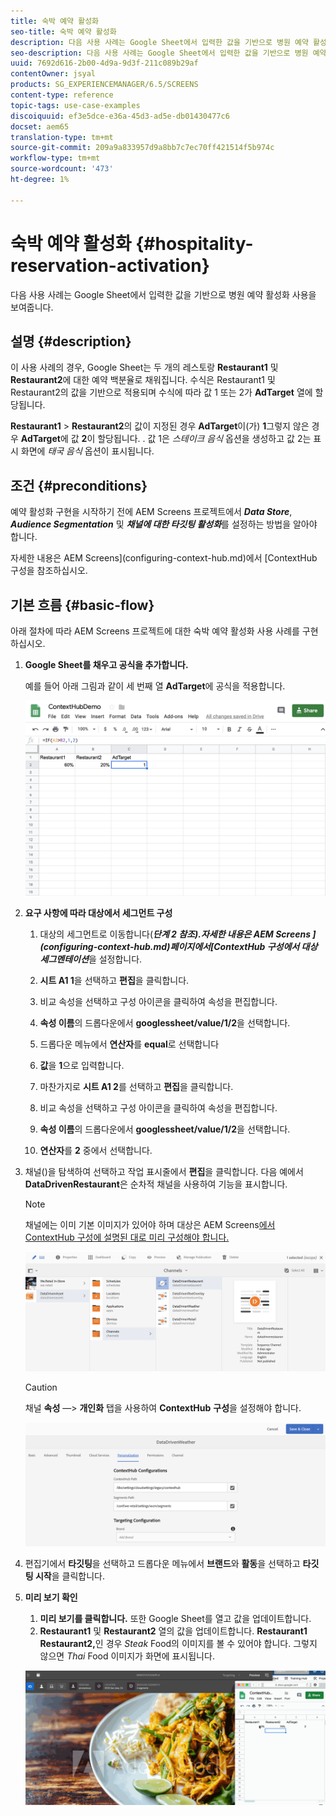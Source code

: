 ```yaml
---
title: 숙박 예약 활성화
seo-title: 숙박 예약 활성화
description: 다음 사용 사례는 Google Sheet에서 입력한 값을 기반으로 병원 예약 활성화 사용을 보여줍니다.
seo-description: 다음 사용 사례는 Google Sheet에서 입력한 값을 기반으로 병원 예약 활성화 사용을 보여줍니다.
uuid: 7692d616-2b00-4d9a-9d3f-211c089b29af
contentOwner: jsyal
products: SG_EXPERIENCEMANAGER/6.5/SCREENS
content-type: reference
topic-tags: use-case-examples
discoiquuid: ef3e5dce-e36a-45d3-ad5e-db01430477c6
docset: aem65
translation-type: tm+mt
source-git-commit: 209a9a833957d9a8bb7c7ec70ff421514f5b974c
workflow-type: tm+mt
source-wordcount: '473'
ht-degree: 1%

---
```



# 숙박 예약 활성화 {#hospitality-reservation-activation}

다음 사용 사례는 Google Sheet에서 입력한 값을 기반으로 병원 예약 활성화 사용을 보여줍니다.

## 설명 {#description}

이 사용 사례의 경우, Google Sheet는 두 개의 레스토랑 **Restaurant1** 및 **Restaurant2**&#x200B;에 대한 예약 백분율로 채워집니다. 수식은 Restaurant1 및 Restaurant2의 값을 기반으로 적용되며 수식에 따라 값 1 또는 2가 **AdTarget** 열에 할당됩니다.

**Restaurant1** > **Restaurant2**&#x200B;의 값이 지정된 경우 **AdTarget**&#x200B;이(가) **1**&#x200B;그렇지 않은 경우 **AdTarget**&#x200B;에 값 **2**&#x200B;이 할당됩니다. . 값 1은 *스테이크 음식* 옵션을 생성하고 값 2는 표시 화면에 *태국 음식* 옵션이 표시됩니다.

## 조건 {#preconditions}

예약 활성화 구현을 시작하기 전에 AEM Screens 프로젝트에서 ***Data Store***, ***Audience Segmentation*** 및 ***채널에 대한 타깃팅 활성화***&#x200B;를 설정하는 방법을 알아야 합니다.

자세한 내용은 AEM Screens](configuring-context-hub.md)에서 [ContextHub 구성을 참조하십시오.

## 기본 흐름 {#basic-flow}

아래 절차에 따라 AEM Screens 프로젝트에 대한 숙박 예약 활성화 사용 사례를 구현하십시오.

1. **Google Sheet를 채우고 공식을 추가합니다.**

   예를 들어 아래 그림과 같이 세 번째 열 **AdTarget**&#x200B;에 공식을 적용합니다.

   ![screen_shot_2019-04-29at94132am](assets/screen_shot_2019-04-29at94132am.png)

1. **요구 사항에 따라 대상에서 세그먼트 구성**

   1. 대상의 세그먼트로 이동합니다(***단계 2 참조).자세한 내용은 AEM Screens ](configuring-context-hub.md)**페이지에서**[ContextHub 구성에서 대상 세그멘테이션***&#x200B;을 설정합니다.

   1. **시트 A1 1**&#x200B;을 선택하고 **편집**&#x200B;을 클릭합니다.

   1. 비교 속성을 선택하고 구성 아이콘을 클릭하여 속성을 편집합니다.
   1. **속성 이름**&#x200B;의 드롭다운에서 **googlessheet/value/1/2**&#x200B;을 선택합니다.

   1. 드롭다운 메뉴에서 **연산자**&#x200B;를 **equal**&#x200B;로 선택합니다

   1. **값**&#x200B;을 **1**&#x200B;으로 입력합니다.

   1. 마찬가지로 **시트 A1 2**&#x200B;를 선택하고 **편집**&#x200B;을 클릭합니다.

   1. 비교 속성을 선택하고 구성 아이콘을 클릭하여 속성을 편집합니다.
   1. **속성 이름**&#x200B;의 드롭다운에서 **googlessheet/value/1/2**&#x200B;을 선택합니다.

   1. **연산자**&#x200B;를 **2** 중에서 선택합니다.

1. 채널()을 탐색하여 선택하고 작업 표시줄에서 **편집**&#x200B;을 클릭합니다. 다음 예에서 **DataDrivenRestaurant**&#x200B;은 순차적 채널을 사용하여 기능을 표시합니다.

   >[!NOTE]
   >
   >채널에는 이미 기본 이미지가 있어야 하며 대상은 AEM Screens[에서 ContextHub 구성에 설명된 대로 미리 구성해야 합니다.](configuring-context-hub.md)

   ![screen_shot_2019-05-08at14652pm](assets/screen_shot_2019-05-08at14652pm.png)

   >[!CAUTION]
   >
   >채널 **속성** —> **개인화** 탭을 사용하여 **ContextHub** **구성**&#x200B;을 설정해야 합니다.

   ![screen_shot_2019-05-08at114106am](assets/screen_shot_2019-05-08at114106am.png)

1. 편집기에서 **타깃팅**&#x200B;을 선택하고 드롭다운 메뉴에서 **브랜드**&#x200B;와 **활동**&#x200B;을 선택하고 **타깃팅 시작**&#x200B;을 클릭합니다.
1. **미리 보기 확인**

   1. **미리 보기를 클릭합니다.** 또한 Google Sheet를 열고 값을 업데이트합니다.
   1. **Restaurant1** 및 **Restaurant2** 열의 값을 업데이트합니다. **Restaurant1** **Restaurant2,**&#x200B;인 경우 *Steak* Food의 이미지를 볼 수 있어야 합니다. 그렇지 않으면 *Thai* Food 이미지가 화면에 표시됩니다.

   ![result5](assets/result5.gif)

